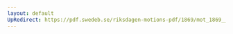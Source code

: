 ```yaml
---
layout: default
UpRedirect: https://pdf.swedeb.se/riksdagen-motions-pdf/1869/mot_1869__ak__00261/mot_1869__ak__00261_002.pdf
---
```

